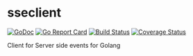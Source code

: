 # sseclient

[![GoDoc](https://godoc.org/github.com/acoshift/sseclient?status.svg)](https://godoc.org/github.com/acoshift/sseclient)
[![Go Report Card](https://goreportcard.com/badge/github.com/acoshift/sseclient)](https://goreportcard.com/report/github.com/acoshift/sseclient)
[![Build Status](https://travis-ci.org/acoshift/sseclient.svg?branch=master)](https://travis-ci.org/acoshift/sseclient)
[![Coverage Status](https://coveralls.io/repos/github/acoshift/sseclient/badge.svg?branch=master)](https://coveralls.io/github/acoshift/sseclient?branch=master)

Client for Server side events for Golang
